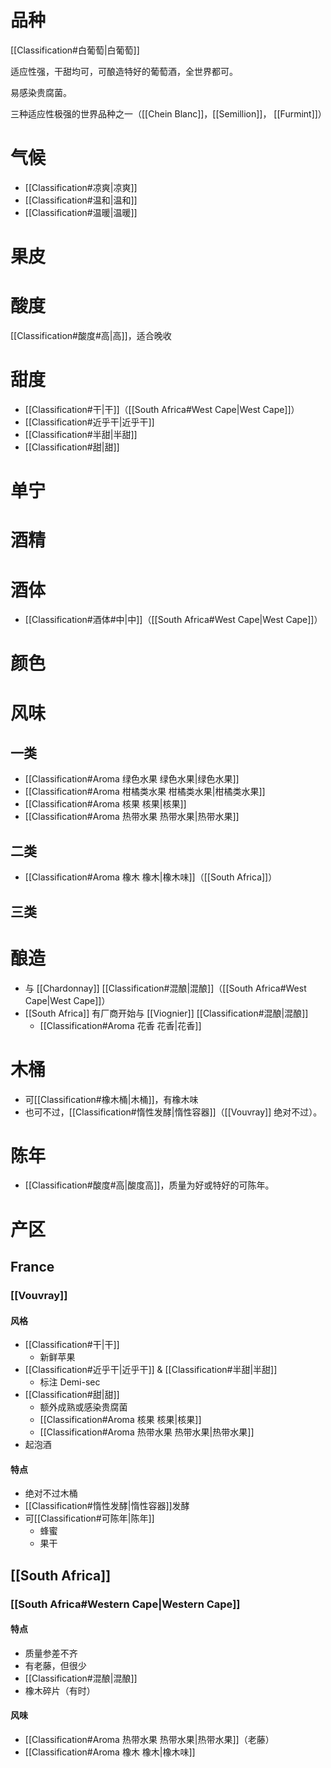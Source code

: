 # 品种

[[Classification#白葡萄|白葡萄]]

适应性强，干甜均可，可酿造特好的葡萄酒，全世界都可。

易感染贵腐菌。

三种适应性极强的世界品种之一（[[Chein Blanc]]，[[Semillion]]， [[Furmint]]）

# 气候

- [[Classification#凉爽|凉爽]]
- [[Classification#温和|温和]]
- [[Classification#温暖|温暖]]

# 果皮



# 酸度

[[Classification#酸度#高|高]]，适合晚收

# 甜度

- [[Classification#干|干]]（[[South Africa#West Cape|West Cape]]）
- [[Classification#近乎干|近乎干]]
- [[Classification#半甜|半甜]]
- [[Classification#甜|甜]]

# 单宁



# 酒精



# 酒体

- [[Classification#酒体#中|中]]（[[South Africa#West Cape|West Cape]]）

# 颜色



# 风味

## 一类

- [[Classification#Aroma 绿色水果 绿色水果|绿色水果]]
- [[Classification#Aroma 柑橘类水果 柑橘类水果|柑橘类水果]]
- [[Classification#Aroma 核果 核果|核果]]
- [[Classification#Aroma 热带水果 热带水果|热带水果]]

## 二类

- [[Classification#Aroma 橡木 橡木|橡木味]]（[[South Africa]]）

## 三类



# 酿造

- 与 [[Chardonnay]] [[Classification#混酿|混酿]]（[[South Africa#West Cape|West Cape]]）
- [[South Africa]] 有厂商开始与 [[Viognier]] [[Classification#混酿|混酿]]
	- [[Classification#Aroma 花香 花香|花香]]

# 木桶

- 可[[Classification#橡木桶|木桶]]，有橡木味
- 也可不过，[[Classification#惰性发酵|惰性容器]]（[[Vouvray]] 绝对不过）。

# 陈年

- [[Classification#酸度#高|酸度高]]，质量为好或特好的可陈年。

# 产区

## France

### [[Vouvray]]

#### 风格

- [[Classification#干|干]]
	- 新鲜苹果
- [[Classification#近乎干|近乎干]] & [[Classification#半甜|半甜]]
	- 标注 Demi-sec
- [[Classification#甜|甜]]
	- 额外成熟或感染贵腐菌
	- [[Classification#Aroma 核果 核果|核果]]
	- [[Classification#Aroma 热带水果 热带水果|热带水果]]
- 起泡酒

#### 特点

- 绝对不过木桶
- [[Classification#惰性发酵|惰性容器]]发酵
- 可[[Classification#可陈年|陈年]]
	- 蜂蜜
	- 果干

## [[South Africa]]

### [[South Africa#Western Cape|Western Cape]]

#### 特点

- 质量参差不齐
- 有老藤，但很少
- [[Classification#混酿|混酿]]
- 橡木碎片（有时）

#### 风味

- [[Classification#Aroma 热带水果 热带水果|热带水果]]（老藤）
- [[Classification#Aroma 橡木 橡木|橡木味]]